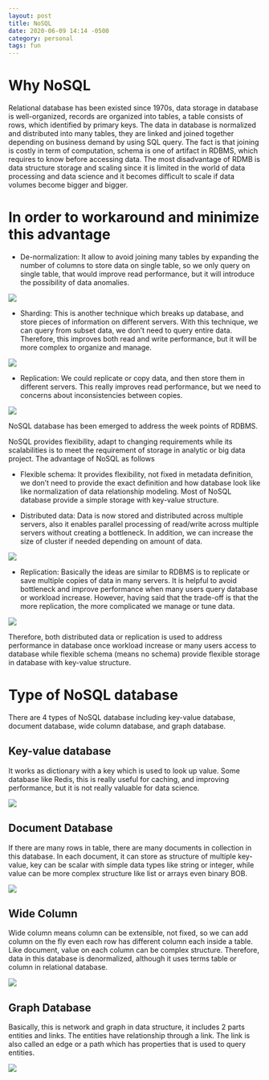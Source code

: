 ```yaml
---
layout: post
title: NoSQL
date: 2020-06-09 14:14 -0500
category: personal
tags: fun
---
```


# Why NoSQL
Relational database has been existed since 1970s, data storage in database is well-organized, records are organized into tables, a table consists of rows, which identified by primary keys. The data in database is normalized and distributed into many tables, they are linked and joined together depending on business demand by using SQL query.
The fact is that joining is costly in term of computation, schema is one of artifact in RDBMS, which requires to know before accessing data. The most disadvantage of RDMB is data structure storage and scaling since it is limited in the world of data processing and data science and it becomes difficult to scale if data volumes become bigger and bigger.


# In order to workaround and minimize this advantage
- De-normalization: It allow to avoid joining many tables by expanding the number of columns to store data on single table, so we only query on single table, that would improve read performance, but it will introduce the possibility of data anomalies.

![](/images/nosql/nosql1.png)

- Sharding: This is another technique which breaks up database, and store pieces of information on different servers. With this technique, we can query from subset data, we don’t need to query entire data. Therefore, this improves both read and write performance, but it will be more complex to organize and manage.

![](/images/nosql/nosql2.png)

- Replication: We could replicate or copy data, and then store them in different servers. This really improves read performance, but we need to concerns about inconsistencies between copies.

![](/images/nosql/nosql3.png)

NoSQL database has been emerged to address the week points of RDBMS. 

NoSQL provides flexibility, adapt to changing requirements while its scalabilities is to meet the requirement of storage in analytic or big data project.
The advantage of NoSQL as follows
- Flexible schema: It provides flexibility, not fixed in metadata definition, we don’t need to provide the exact definition and how database look like like normalization of data relationship modeling. Most of NoSQL database provide a simple storage with key-value structure.

- Distributed data: Data is now stored and distributed across multiple servers, also it enables parallel processing of read/write across multiple servers without creating a bottleneck. In addition, we can increase the size of cluster if needed depending on amount of data.

![](/images/nosql/nosql4.png)

- Replication: Basically the ideas are similar to RDBMS is to replicate or save multiple copies of data in many servers. It is helpful to avoid bottleneck and improve performance when many users query database or workload increase. However, having said that the trade-off is that the more replication, the more complicated we manage or tune data.

![](/images/nosql/nosql5.png)

Therefore, both distributed data or replication is used to address performance in database once workload increase or many users access to database while flexible schema (means no schema) provide flexible storage in database with key-value structure. 


# Type of NoSQL database
There are 4 types of NoSQL database including key-value database, document database, wide column database, and graph database.

## Key-value database
It works as dictionary with a key which is used to look up value. Some database like Redis, this is really useful for caching, and improving performance, but it is not really valuable for data science.

![](/images/nosql/nosql6.png)

## Document Database
If there are many rows in table, there are many documents in collection in this database. In each document, it can store as structure of multiple key-value, key can be scalar with simple data types like string or integer, while value can be more complex structure like list or arrays even binary BOB.

![](/images/nosql/nosql7.png)

## Wide Column
Wide column means column can be extensible, not fixed, so we can add column on the fly even each row has different column each inside a table. Like document, value on each column can be complex structure.
Therefore, data in this database is denormalized, although it uses terms table or column in relational database.

![](/images/nosql/nosql8.png)

## Graph Database
Basically, this is network and graph in data structure, it includes 2 parts entities and links. The entities have relationship through a link. The link is also called an edge or a path which has properties that is used to query entities.

![](/images/nosql/nosql9.png)